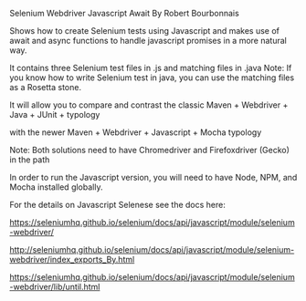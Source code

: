Selenium Webdriver Javascript Await
By Robert Bourbonnais

Shows how to create Selenium tests using Javascript
and makes use of await and async functions to handle javascript promises 
in a more natural way.

It contains three Selenium test files in .js and matching files in .java
Note: If you know how to write Selenium test in java, you can use the matching files as a Rosetta stone.

It will allow you to compare and contrast the classic 
Maven + Webdriver + Java + JUnit + typology

with the newer
Maven + Webdriver + Javascript + Mocha typology

Note: Both solutions need to have Chromedriver and Firefoxdriver (Gecko) in the path

In order to run the Javascript version, you will need to have Node, NPM, and Mocha installed globally. 

For the details on Javascript Selenese see the docs here:

https://seleniumhq.github.io/selenium/docs/api/javascript/module/selenium-webdriver/

http://seleniumhq.github.io/selenium/docs/api/javascript/module/selenium-webdriver/index_exports_By.html

https://seleniumhq.github.io/selenium/docs/api/javascript/module/selenium-webdriver/lib/until.html

